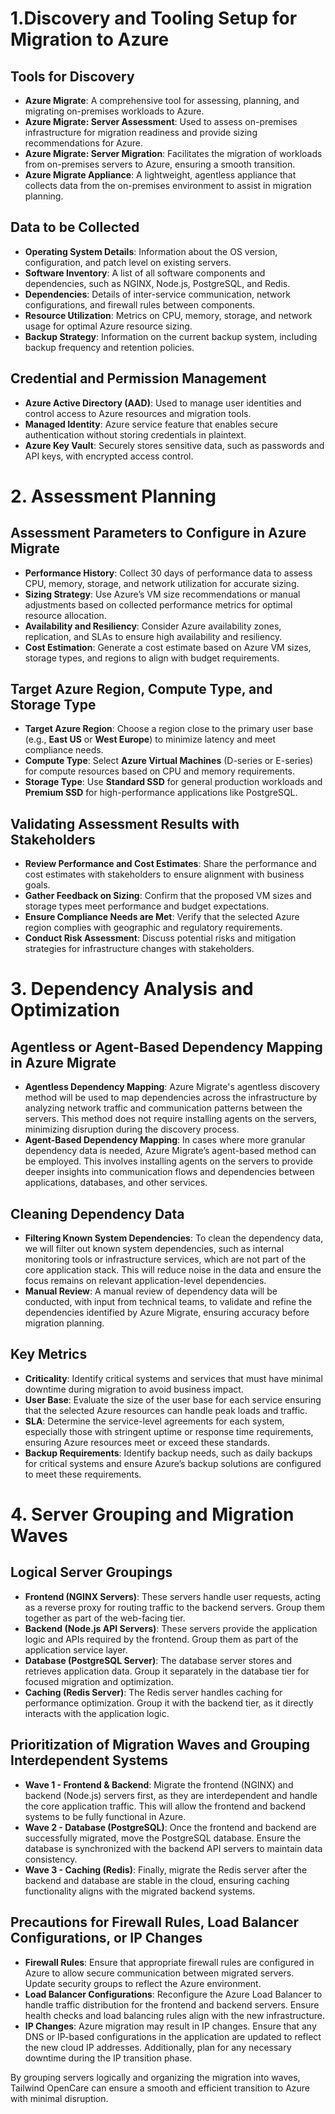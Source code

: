 # 1.Discovery and Tooling Setup for Migration to Azure

## Tools for Discovery

- **Azure Migrate**: A comprehensive tool for assessing, planning, and migrating on-premises workloads to Azure.
- **Azure Migrate: Server Assessment**: Used to assess on-premises infrastructure for migration readiness and provide sizing recommendations for Azure.
- **Azure Migrate: Server Migration**: Facilitates the migration of workloads from on-premises servers to Azure, ensuring a smooth transition.
- **Azure Migrate Appliance**: A lightweight, agentless appliance that collects data from the on-premises environment to assist in migration planning.

## Data to be Collected

- **Operating System Details**: Information about the OS version, configuration, and patch level on existing servers.
- **Software Inventory**: A list of all software components and dependencies, such as NGINX, Node.js, PostgreSQL, and Redis.
- **Dependencies**: Details of inter-service communication, network configurations, and firewall rules between components.
- **Resource Utilization**: Metrics on CPU, memory, storage, and network usage for optimal Azure resource sizing.
- **Backup Strategy**: Information on the current backup system, including backup frequency and retention policies.

## Credential and Permission Management

- **Azure Active Directory (AAD)**: Used to manage user identities and control access to Azure resources and migration tools.
- **Managed Identity**: Azure service feature that enables secure authentication without storing credentials in plaintext.
- **Azure Key Vault**: Securely stores sensitive data, such as passwords and API keys, with encrypted access control.

# 2. Assessment Planning

## Assessment Parameters to Configure in Azure Migrate

- **Performance History**: Collect 30 days of performance data to assess CPU, memory, storage, and network utilization for accurate sizing.
- **Sizing Strategy**: Use Azure’s VM size recommendations or manual adjustments based on collected performance metrics for optimal resource allocation.
- **Availability and Resiliency**: Consider Azure availability zones, replication, and SLAs to ensure high availability and resiliency.
- **Cost Estimation**: Generate a cost estimate based on Azure VM sizes, storage types, and regions to align with budget requirements.

## Target Azure Region, Compute Type, and Storage Type

- **Target Azure Region**: Choose a region close to the primary user base (e.g., **East US** or **West Europe**) to minimize latency and meet compliance needs.
- **Compute Type**: Select **Azure Virtual Machines** (D-series or E-series) for compute resources based on CPU and memory requirements.
- **Storage Type**: Use **Standard SSD** for general production workloads and **Premium SSD** for high-performance applications like PostgreSQL.

## Validating Assessment Results with Stakeholders

- **Review Performance and Cost Estimates**: Share the performance and cost estimates with stakeholders to ensure alignment with business goals.
- **Gather Feedback on Sizing**: Confirm that the proposed VM sizes and storage types meet performance and budget expectations.
- **Ensure Compliance Needs are Met**: Verify that the selected Azure region complies with geographic and regulatory requirements.
- **Conduct Risk Assessment**: Discuss potential risks and mitigation strategies for infrastructure changes with stakeholders.

# 3. Dependency Analysis and Optimization

## Agentless or Agent-Based Dependency Mapping in Azure Migrate

- **Agentless Dependency Mapping**: Azure Migrate's agentless discovery method will be used to map dependencies across the infrastructure by analyzing network traffic and communication patterns between the servers. This method does not require installing agents on the servers, minimizing disruption during the discovery process.
- **Agent-Based Dependency Mapping**: In cases where more granular dependency data is needed, Azure Migrate’s agent-based method can be employed. This involves installing agents on the servers to provide deeper insights into communication flows and dependencies between applications, databases, and other services.

## Cleaning Dependency Data

- **Filtering Known System Dependencies**: To clean the dependency data, we will filter out known system dependencies, such as internal monitoring tools or infrastructure services, which are not part of the core application stack. This will reduce noise in the data and ensure the focus remains on relevant application-level dependencies.
- **Manual Review**: A manual review of dependency data will be conducted, with input from technical teams, to validate and refine the dependencies identified by Azure Migrate, ensuring accuracy before migration planning.

## Key Metrics

- **Criticality**: Identify critical systems and services that must have minimal downtime during migration to avoid business impact.
- **User Base**: Evaluate the size of the user base for each service ensuring that the selected Azure resources can handle peak loads and traffic.
- **SLA**: Determine the service-level agreements for each system, especially those with stringent uptime or response time requirements, ensuring Azure resources meet or exceed these standards.
- **Backup Requirements**: Identify backup needs, such as daily backups for critical systems and ensure Azure’s backup solutions are configured to meet these requirements.

# 4. Server Grouping and Migration Waves

## Logical Server Groupings

- **Frontend (NGINX Servers)**: These servers handle user requests, acting as a reverse proxy for routing traffic to the backend servers. Group them together as part of the web-facing tier.
- **Backend (Node.js API Servers)**: These servers provide the application logic and APIs required by the frontend. Group them as part of the application service layer.
- **Database (PostgreSQL Server)**: The database server stores and retrieves application data. Group it separately in the database tier for focused migration and optimization.
- **Caching (Redis Server)**: The Redis server handles caching for performance optimization. Group it with the backend tier, as it directly interacts with the application logic.

## Prioritization of Migration Waves and Grouping Interdependent Systems

- **Wave 1 - Frontend & Backend**: Migrate the frontend (NGINX) and backend (Node.js) servers first, as they are interdependent and handle the core application traffic. This will allow the frontend and backend systems to be fully functional in Azure.
- **Wave 2 - Database (PostgreSQL)**: Once the frontend and backend are successfully migrated, move the PostgreSQL database. Ensure the database is synchronized with the backend API servers to maintain data consistency.
- **Wave 3 - Caching (Redis)**: Finally, migrate the Redis server after the backend and database are stable in the cloud, ensuring caching functionality aligns with the migrated backend systems.

## Precautions for Firewall Rules, Load Balancer Configurations, or IP Changes

- **Firewall Rules**: Ensure that appropriate firewall rules are configured in Azure to allow secure communication between migrated servers. Update security groups to reflect the Azure environment.
- **Load Balancer Configurations**: Reconfigure the Azure Load Balancer to handle traffic distribution for the frontend and backend servers. Ensure health checks and load balancing rules align with the new infrastructure.
- **IP Changes**: Azure migration may result in IP changes. Ensure that any DNS or IP-based configurations in the application are updated to reflect the new cloud IP addresses. Additionally, plan for any necessary downtime during the IP transition phase.

By grouping servers logically and organizing the migration into waves, Tailwind OpenCare can ensure a smooth and efficient transition to Azure with minimal disruption.

